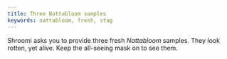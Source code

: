 ```yaml
---
title: Three Nattabloom samples
keywords: nattabloom, fresh, stag
---
```


Shroomi asks you to provide three fresh *Nattabloom* samples. They look rotten, yet alive. Keep the all-seeing mask on to see them.
